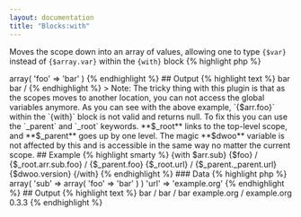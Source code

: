 ```yaml
---
layout: documentation
title: "Blocks:with"
---
```


Moves the scope down into an array of values, allowing one to type `{$var}` instead of `{$array.var}` within the `{with}` block
{% highlight php %}
<?php
with(array $var)
{% endhighlight %}

* **var**: the array where to move the scope


## Example
{% highlight smarty %}
{$arr.foo}
{with $arr} {$foo} / {$arr.foo} {/with}
{% endhighlight %}

### Data
{% highlight php %}
<?php
'arr' => array( 'foo' => 'bar' )
{% endhighlight %}

## Output
{% highlight text %}
bar
bar / 
{% endhighlight %}

> Note: The tricky thing with this plugin is that as the scopes moves to another location, you can not access the global variables anymore.

As you can see with the above example, `{$arr.foo}` within the `{with}` block is not valid and returns null. To fix this you can use the `_parent` and `_root` keywords. **$_root** links to the top-level scope, and **$_parent** goes up by one level. The magic **$dwoo** variable is not affected by this and is accessible in the same way no matter the current scope.

## Example
{% highlight smarty %}
{with $arr.sub}
{$foo} / {$_root.arr.sub.foo} / {$_parent.foo}
{$_root.url} / {$_parent._parent.url}
{$dwoo.version}
{/with}
{% endhighlight %}

### Data
{% highlight php %}
<?php
'arr' => array( 'sub' => array( 'foo' => 'bar' ) )
'url' => 'example.org'
{% endhighlight %}

## Output
{% highlight text %}
bar / bar / bar
example.org / example.org
0.3.3
{% endhighlight %}